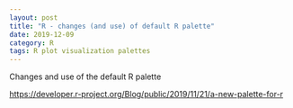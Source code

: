 ```yaml
---
layout: post
title: "R - changes (and use) of default R palette"
date: 2019-12-09
category: R
tags: R plot visualization palettes
---
```


Changes and use of the default R palette


<a href="https://developer.r-project.org/Blog/public/2019/11/21/a-new-palette-for-r">https://developer.r-project.org/Blog/public/2019/11/21/a-new-palette-for-r</a>

